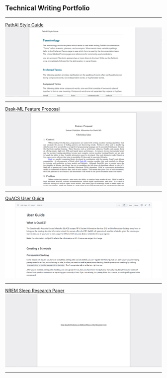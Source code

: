 ## Technical Writing Portfolio
---
[PathAI Style Guide](/pdf/style_guide.pdf)
<img src="images/style_guide.PNG?raw=true"/>

---
[Dask-ML Feature Proposal](/pdf/feature_proposal.pdf)
<img src="images/feature_proposal.PNG?raw=true"/>

---
[QuACS User Guide](https://github.com/cmlino/quacs/blob/user_guide/userguide/user_guide.md)
<img src="images/quacs_guide.PNG?raw=true"/>

---
[NREM Sleep Research Paper](/pdf/spindles_paper.pdf)
<img src="images/spindles_paper.PNG?raw=true"/>

---
